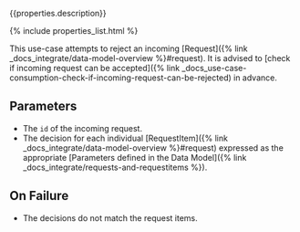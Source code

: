 {{properties.description}}

{% include properties_list.html %}

This use-case attempts to reject an incoming [Request]({% link _docs_integrate/data-model-overview %}#request).
It is advised to [check if incoming request can be accepted]({% link \_docs_use-case-consumption-check-if-incoming-request-can-be-rejected)
in advance.

## Parameters

- The `id` of the incoming request.
- The decision for each individual [RequestItem]({% link _docs_integrate/data-model-overview %}#request)
  expressed as the appropriate [Parameters defined in the Data Model]({% link _docs_integrate/requests-and-requestitems %}).

## On Failure

- The decisions do not match the request items.
